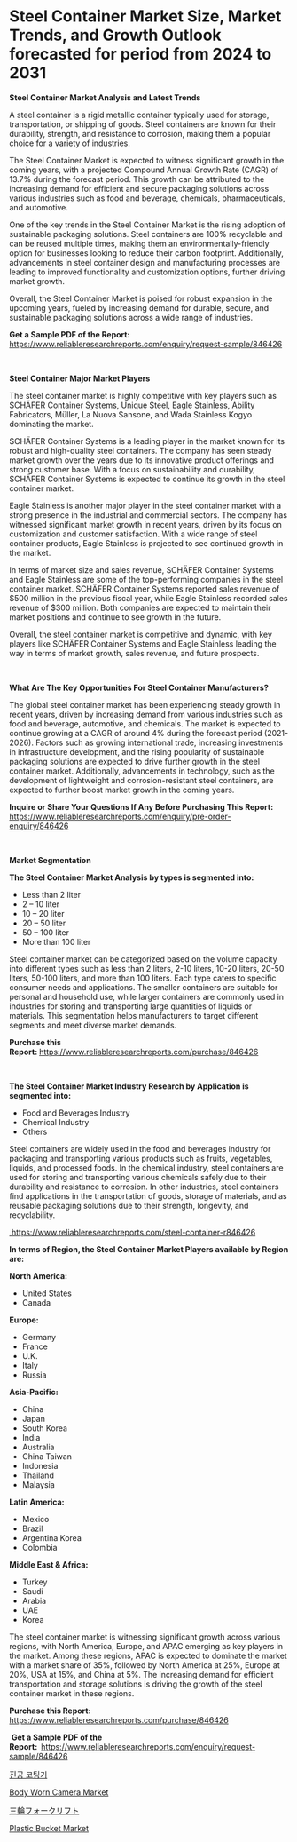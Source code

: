 <p><h1>Steel Container Market Size, Market Trends, and Growth Outlook forecasted for period from 2024 to 2031</h1></p><p><strong>Steel Container Market Analysis and Latest Trends</strong></p>
<p><p>A steel container is a rigid metallic container typically used for storage, transportation, or shipping of goods. Steel containers are known for their durability, strength, and resistance to corrosion, making them a popular choice for a variety of industries.</p><p>The Steel Container Market is expected to witness significant growth in the coming years, with a projected Compound Annual Growth Rate (CAGR) of 13.7% during the forecast period. This growth can be attributed to the increasing demand for efficient and secure packaging solutions across various industries such as food and beverage, chemicals, pharmaceuticals, and automotive.</p><p>One of the key trends in the Steel Container Market is the rising adoption of sustainable packaging solutions. Steel containers are 100% recyclable and can be reused multiple times, making them an environmentally-friendly option for businesses looking to reduce their carbon footprint. Additionally, advancements in steel container design and manufacturing processes are leading to improved functionality and customization options, further driving market growth.</p><p>Overall, the Steel Container Market is poised for robust expansion in the upcoming years, fueled by increasing demand for durable, secure, and sustainable packaging solutions across a wide range of industries.</p></p>
<p><strong>Get a Sample PDF of the Report:&nbsp;</strong> <a href="https://www.reliableresearchreports.com/enquiry/request-sample/846426">https://www.reliableresearchreports.com/enquiry/request-sample/846426</a></p>
<p>&nbsp;</p>
<p><strong>Steel Container Major Market Players</strong></p>
<p><p>The steel container market is highly competitive with key players such as SCHÄFER Container Systems, Unique Steel, Eagle Stainless, Ability Fabricators, Müller, La Nuova Sansone, and Wada Stainless Kogyo dominating the market.</p><p>SCHÄFER Container Systems is a leading player in the market known for its robust and high-quality steel containers. The company has seen steady market growth over the years due to its innovative product offerings and strong customer base. With a focus on sustainability and durability, SCHÄFER Container Systems is expected to continue its growth in the steel container market.</p><p>Eagle Stainless is another major player in the steel container market with a strong presence in the industrial and commercial sectors. The company has witnessed significant market growth in recent years, driven by its focus on customization and customer satisfaction. With a wide range of steel container products, Eagle Stainless is projected to see continued growth in the market.</p><p>In terms of market size and sales revenue, SCHÄFER Container Systems and Eagle Stainless are some of the top-performing companies in the steel container market. SCHÄFER Container Systems reported sales revenue of $500 million in the previous fiscal year, while Eagle Stainless recorded sales revenue of $300 million. Both companies are expected to maintain their market positions and continue to see growth in the future.</p><p>Overall, the steel container market is competitive and dynamic, with key players like SCHÄFER Container Systems and Eagle Stainless leading the way in terms of market growth, sales revenue, and future prospects.</p></p>
<p>&nbsp;</p>
<p><strong>What Are The Key Opportunities For Steel Container Manufacturers?</strong></p>
<p><p>The global steel container market has been experiencing steady growth in recent years, driven by increasing demand from various industries such as food and beverage, automotive, and chemicals. The market is expected to continue growing at a CAGR of around 4% during the forecast period (2021-2026). Factors such as growing international trade, increasing investments in infrastructure development, and the rising popularity of sustainable packaging solutions are expected to drive further growth in the steel container market. Additionally, advancements in technology, such as the development of lightweight and corrosion-resistant steel containers, are expected to further boost market growth in the coming years.</p></p>
<p><strong>Inquire or Share Your Questions If Any Before Purchasing This Report:</strong> <a href="https://www.reliableresearchreports.com/enquiry/pre-order-enquiry/846426">https://www.reliableresearchreports.com/enquiry/pre-order-enquiry/846426</a></p>
<p>&nbsp;</p>
<p><strong>Market Segmentation</strong></p>
<p><strong>The Steel Container Market Analysis by types is segmented into:</strong></p>
<p><ul><li>Less than 2 liter</li><li>2 – 10 liter</li><li>10 – 20 liter</li><li>20 – 50 liter</li><li>50 – 100 liter</li><li>More than 100 liter</li></ul></p>
<p><p>Steel container market can be categorized based on the volume capacity into different types such as less than 2 liters, 2-10 liters, 10-20 liters, 20-50 liters, 50-100 liters, and more than 100 liters. Each type caters to specific consumer needs and applications. The smaller containers are suitable for personal and household use, while larger containers are commonly used in industries for storing and transporting large quantities of liquids or materials. This segmentation helps manufacturers to target different segments and meet diverse market demands.</p></p>
<p><strong>Purchase this Report:&nbsp;</strong><a href="https://www.reliableresearchreports.com/purchase/846426">https://www.reliableresearchreports.com/purchase/846426</a></p>
<p>&nbsp;</p>
<p><strong>The Steel Container Market Industry Research by Application is segmented into:</strong></p>
<p><ul><li>Food and Beverages Industry</li><li>Chemical Industry</li><li>Others</li></ul></p>
<p><p>Steel containers are widely used in the food and beverages industry for packaging and transporting various products such as fruits, vegetables, liquids, and processed foods. In the chemical industry, steel containers are used for storing and transporting various chemicals safely due to their durability and resistance to corrosion. In other industries, steel containers find applications in the transportation of goods, storage of materials, and as reusable packaging solutions due to their strength, longevity, and recyclability.</p></p>
<p><a href="https://www.reliableresearchreports.com/steel-container-r846426">&nbsp;https://www.reliableresearchreports.com/steel-container-r846426</a></p>
<p><strong>In terms of Region, the Steel Container Market Players available by Region are:</strong></p>
<p>
    <p> <strong> North America: </strong>
        <ul>
            <li>United States</li>
            <li>Canada</li>
        </ul>
        </p> 
    <p> <strong> Europe: </strong>
        <ul>
            <li>Germany</li>
            <li>France</li>
            <li>U.K.</li>
            <li>Italy</li>
            <li>Russia</li>
        </ul>
        </p> 
    <p> <strong> Asia-Pacific: </strong>
        <ul>
            <li>China</li>
            <li>Japan</li>
            <li>South Korea</li>
            <li>India</li>
            <li>Australia</li>
            <li>China Taiwan</li>
            <li>Indonesia</li>
            <li>Thailand</li>
            <li>Malaysia</li>
        </ul>
        </p> 
    <p> <strong> Latin America: </strong>
        <ul>
            <li>Mexico</li>
            <li>Brazil</li>
            <li>Argentina Korea</li>
            <li>Colombia</li>
        </ul>
        </p> 
    <p> <strong> Middle East & Africa: </strong>
        <ul>
            <li>Turkey</li>
            <li>Saudi</li>
            <li>Arabia</li>
            <li>UAE</li>
            <li>Korea</li>
        </ul>
    </p>
    </p>
<p><p>The steel container market is witnessing significant growth across various regions, with North America, Europe, and APAC emerging as key players in the market. Among these regions, APAC is expected to dominate the market with a market share of 35%, followed by North America at 25%, Europe at 20%, USA at 15%, and China at 5%. The increasing demand for efficient transportation and storage solutions is driving the growth of the steel container market in these regions.</p></p>
<p><strong>Purchase this Report: </strong><a href="https://www.reliableresearchreports.com/purchase/846426">https://www.reliableresearchreports.com/purchase/846426</a></p>
<p>&nbsp;<strong>Get a Sample PDF of the Report:&nbsp;&nbsp;</strong><a href="https://www.reliableresearchreports.com/enquiry/request-sample/846426">https://www.reliableresearchreports.com/enquiry/request-sample/846426</a></p>
<p><strong></strong></p>
<p><p><a href="https://github.com/durgin521/Market-Research-Report-List-1/blob/main/3354896149961.md">진공 코팅기</a></p><p><a href="https://github.com/brenzgnarento/Market-Research-Report-List-3/blob/main/body-worn-camera-market.md">Body Worn Camera Market</a></p><p><a href="https://github.com/JoanaNitzsche/Market-Research-Report-List-1/blob/main/4740564142144.md">三輪フォークリフト</a></p><p><a href="https://github.com/jerrycopelandthomaswsqd8q/Market-Research-Report-List-3/blob/main/plastic-bucket-market.md">Plastic Bucket Market</a></p></p>